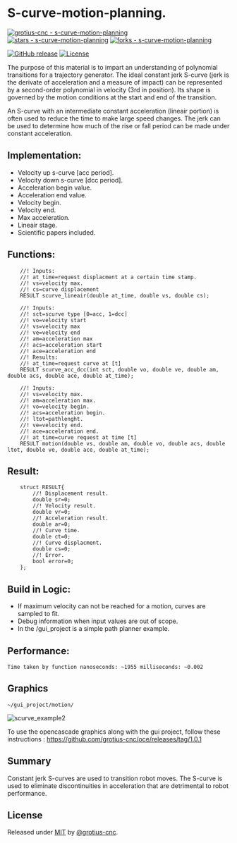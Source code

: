 # S-curve-motion-planning.

[![grotius-cnc - s-curve-motion-planning](https://img.shields.io/static/v1?label=grotius-cnc&message=s-curve-motion-planning&color=blue&logo=github)](https://github.com/grotius-cnc/s-curve-motion-planning "Go to GitHub repo")
[![stars - s-curve-motion-planning](https://img.shields.io/github/stars/grotius-cnc/s-curve-motion-planning?style=social)](https://github.com/grotius-cnc/s-curve-motion-planning)
[![forks - s-curve-motion-planning](https://img.shields.io/github/forks/grotius-cnc/s-curve-motion-planning?style=social)](https://github.com/grotius-cnc/s-curve-motion-planning)

[![GitHub release](https://img.shields.io/github/release/grotius-cnc/s-curve-motion-planning?include_prereleases=&sort=semver&color=blue)](https://github.com/grotius-cnc/s-curve-motion-planning/releases/)
[![License](https://img.shields.io/badge/License-MIT-blue)](#license)

The purpose of this material is to impart an understanding of polynomial transitions for a trajectory generator. The ideal constant jerk S-curve
(jerk is the derivate of acceleration and a measure of impact) can be represented by a second-order polynomial in velocity (3rd in position). 
Its shape is governed by the motion conditions at the start and end of the transition.

An S-curve with an intermediate constant acceleration (lineair portion) is often used to reduce the time to make large speed changes. The jerk can be
used to determine how much of the rise or fall period can be made under constant acceleration.

## Implementation:

- Velocity up s-curve [acc period].
- Velocity down s-curve [dcc period].
- Acceleration begin value.
- Acceleration end value.
- Velocity begin.
- Velocity end.
- Max acceleration.
- Lineair stage.
- Scientific papers included.

## Functions:

        //! Inputs:
        //! at_time=request displacment at a certain time stamp.
        //! vs=velocity max.
        //! cs=curve displacement
        RESULT scurve_lineair(double at_time, double vs, double cs);

        //! Inputs:
        //! sct=scurve type [0=acc, 1=dcc]
        //! vo=velocity start
        //! vs=velocity max
        //! ve=velocity end
        //! am=acceleration max
        //! acs=acceleration start
        //! ace=acceleration end
        //! Results:
        //! at_time=request curve at [t]
        RESULT scurve_acc_dcc(int sct, double vo, double ve, double am, double acs, double ace, double at_time);

        //! Inputs:
        //! vs=velocity max.
        //! am=acceleration max.
        //! vo=velocity begin.
        //! acs=acceleration begin.
        //! ltot=pathlenght.
        //! ve=velocity end.
        //! ace=acceleration end.
        //! at_time=curve request at time [t]
        RESULT motion(double vs, double am, double vo, double acs, double ltot, double ve, double ace, double at_time);

## Result:

        struct RESULT{
            //! Displacement result.
            double sr=0;
            //! Velocity result.
            double vr=0;
            //! Acceleration result.
            double ar=0;
            //! Curve time.
            double ct=0;
            //! Curve displacment.
            double cs=0;
            //! Error.
            bool error=0;
        };    

## Build in Logic:

- If maximum velocity can not be reached for a motion, curves are sampled to fit.
- Debug information when input values are out of scope.
- In the /gui_project is a simple path planner example.

## Performance:

    Time taken by function nanoseconds: ~1955 milliseconds: ~0.002

## Graphics

    ~/gui_project/motion/
    
![scurve_example2](https://user-images.githubusercontent.com/44880102/147384849-678131e3-c85a-467c-847b-0b81ac620250.jpg)

To use the opencascade graphics along with the gui project, follow these instructions : 
https://github.com/grotius-cnc/oce/releases/tag/1.0.1

## Summary
Constant jerk S-curves are used to transition robot moves. The S-curve is used to eliminate discontinuities in acceleration that are detrimental
to robot performance.

## License

Released under [MIT](/LICENSE) by [@grotius-cnc](https://github.com/grotius-cnc).
